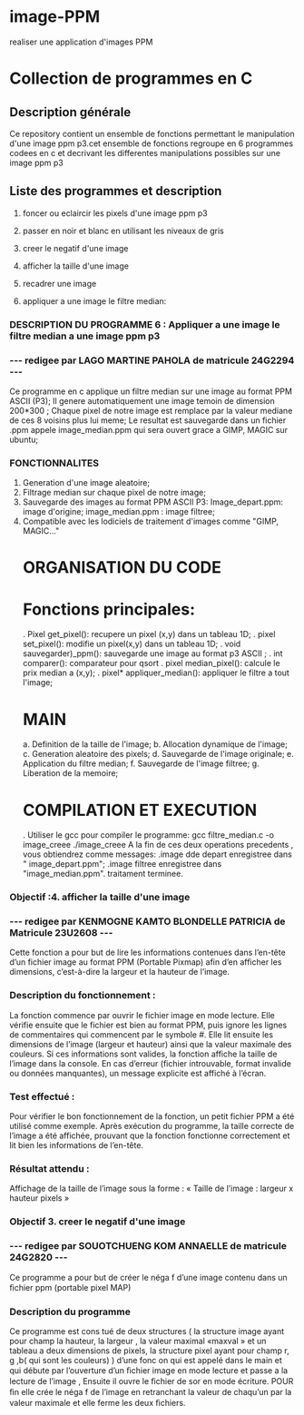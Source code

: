 # image-PPM
realiser une application d'images PPM

# Collection de programmes en C

## Description générale

Ce repository contient un ensemble de fonctions permettant le manipulation d'une image ppm p3.cet ensemble de fonctions regroupe en 6 programmes codees en c et decrivant les differentes manipulations possibles sur une image ppm p3

## Liste des programmes et description

1. foncer ou eclaircir les pixels d'une image ppm p3

2. passer en noir et blanc en utilisant les niveaux de gris

3. creer le negatif d'une image

4. afficher la taille d'une image

5. recadrer une image

6. appliquer a une image le filtre median:

###  DESCRIPTION DU PROGRAMME 6 : Appliquer a une image le filtre median a une image ppm p3
### --- redigee par LAGO MARTINE PAHOLA de matricule 24G2294 --- ###
  Ce programme en c applique un filtre median sur une image au format PPM ASCII (P3);
  Il genere automatiquement une image temoin de dimension 200*300 ;
  Chaque pixel de notre image est remplace par la valeur mediane de ces 8 voisins plus lui meme;
  Le resultat est sauvegarde dans un fichier .ppm appele image_median.ppm qui sera ouvert grace a GIMP, MAGIC sur ubuntu;
  ### FONCTIONNALITES
  1. Generation d'une image aleatoire;
  2. Filtrage median sur chaque pixel de notre image;
  3. Sauvegarde des images au format PPM ASCII P3:
    Image_depart.ppm: image d'origine;
    image_median.ppm : image filtree;
  4. Compatible avec les lodiciels de traitement d'images comme "GIMP, MAGIC..."
     # ORGANISATION DU CODE
     #   Fonctions principales:
     . Pixel get_pixel(): recupere un pixel (x,y) dans un tableau 1D;
     . pixel set_pixel(): modifie un pixel(x,y) dans un tableau 1D;
     . void sauvegarder)_ppm(): sauvegarde une image au format p3 ASCII ;
     . int comparer(): comparateur pour qsort
     . pixel median_pixel(): calcule le prix median a (x,y);
     . pixel* appliquer_median(): appliquer le filtre a tout  l'image;
     # MAIN
     a. Definition de la taille de l'image;
     b. Allocation dynamique de l'image;
     c. Generation aleatoire des pixels;
     d. Sauvegarde de l'image originale;
     e. Application du filtre median;
     f. Sauvegarde de l'image filtree;
     g. Liberation de la memoire;
     # COMPILATION ET EXECUTION
     . Utiliser le gcc pour compiler le programme:
     gcc filtre_median.c -o image_creee
     ./image_creee
     A la fin de ces deux operations precedents , vous obtiendrez comme messages:
     .image dde depart enregistree dans " image_depart.ppm";
     .image filtree enregistree dans "image_median.ppm".
     traitament terminee.
     
### Objectif :4. afficher la taille d'une image
### --- redigee par KENMOGNE KAMTO BLONDELLE PATRICIA de Matricule 23U2608 --- ###
Cette fonction a pour but de lire les informations contenues dans l’en-tête d’un fichier image au format PPM (Portable Pixmap) afin d’en afficher les dimensions, c’est-à-dire la largeur et la hauteur de l’image.

### Description du fonctionnement :
La fonction commence par ouvrir le fichier image en mode lecture. Elle vérifie ensuite que le fichier est bien au format PPM, puis ignore les lignes de commentaires qui commencent par le symbole #.
Elle lit ensuite les dimensions de l’image (largeur et hauteur) ainsi que la valeur maximale des couleurs. Si ces informations sont valides, la fonction affiche la taille de l’image dans la console.
En cas d’erreur (fichier introuvable, format invalide ou données manquantes), un message explicite est affiché à l’écran.

### Test effectué :
Pour vérifier le bon fonctionnement de la fonction, un petit fichier PPM a été utilisé comme exemple. Après exécution du programme, la taille correcte de l’image a été affichée, prouvant que la fonction fonctionne correctement et lit bien les informations de l’en-tête.

### Résultat attendu :
Affichage de la taille de l’image sous la forme :
« Taille de l’image : largeur x hauteur pixels »

### Objectif 3. creer le negatif d'une image
### --- redigee par SOUOTCHUENG KOM ANNAELLE de matricule 24G2820 --- ###
Ce programme a pour but de créer le néga f d’une image contenu dans un ﬁchier ppm (portable pixel
MAP)
### Description du programme
Ce programme est cons tué de deux structures ( la structure image ayant pour champ la hauteur, la
largeur , la valeur maximal «maxval » et un tableau a deux dimensions de pixels, la structure pixel
ayant pour champ r, g ,b( qui sont les couleurs) ) d’une fonc on qui est appelé dans le main et qui
débute par l’ouverture d’un ﬁchier image en mode lecture et passe a la lecture de l’image , Ensuite il
ouvre le ﬁchier de sor en mode écriture. POUR ﬁn elle crée le néga f de l’image en retranchant la
valeur de chaqu’un par la valeur maximale et elle ferme les deux ﬁchiers.

     




